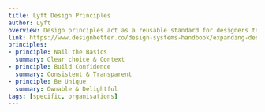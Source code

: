```yaml
---
title: Lyft Design Principles
author: Lyft
overview: Design principles act as a reusable standard for designers to measure their work. They replace subjective ideals with a shared understanding of what design must do for users. Just as guardrails keep you safe and on the road, design principles keep teams on the path to achieving their vision.
link: https://www.designbetter.co/design-systems-handbook/expanding-design-system
principles:
- principle: Nail the Basics
  summary: Clear choice & Context
- principle: Build Confidence
  summary: Consistent & Transparent
- principle: Be Unique
  summary: Ownable & Delightful
tags: [specific, organisations]  
---
```

